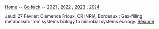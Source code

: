 [Home](../index.md) -- [Go back](index.md) -- [2021](2021.md) , [2022](2022.md) , [2023](2023.md) , [2024](2024.md)

Jeudi 27 Février: Clémence Frioux, CR INRIA, Bordeaux : Gap-filling metabolism: from systems biology to microbial systems ecology. [Résumé](resumes.md#frioux2020)
